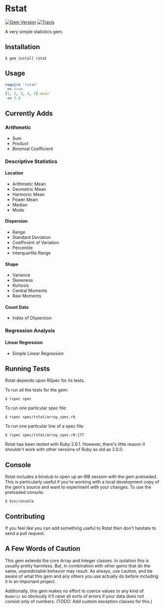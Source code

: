 # Rstat

[![Gem Version](https://badge.fury.io/rb/rstat.svg)](https://badge.fury.io/rb/rstat)
[![Travis](https://travis-ci.org/seaneshbaugh/rstat.svg?branch=master)](https://travis-ci.org/seaneshbaugh/rstat)

A very simple statistics gem.

## Installation

    $ gem install rstat

## Usage

```ruby
require 'rstat'
 => true
[1, 2, 3, 4, 5].mean
 => 3.0
```

## Currently Adds

### Arithmetic

* Sum
* Product
* Binomial Coefficient

### Descriptive Statistics

#### Location

* Arithmetic Mean
* Geometric Mean
* Harmonic Mean
* Power Mean
* Median
* Mode

#### Dispersion

* Range
* Standard Deviation
* Coefficient of Variation
* Percentile
* Interquartile Range

#### Shape

* Variance
* Skewness
* Kurtosis
* Central Moments
* Raw Moments

#### Count Data

* Index of Dispersion

### Regression Analysis

#### Linear Regression

* Simple Linear Regression

## Running Tests

Rstat depends upon RSpec for its tests.

To run all the tests for the gem:

    $ rspec spec

To run one particular spec file:

    $ rspec spec/rstat/array_spec.rb

To run one particular line of a spec file:

    $ rspec spec/rstat/array_spec.rb:177

Rstat has been tested with Ruby 2.6.1. However, there's little reason it shouldn't work with other versions of Ruby as old as 2.0.0.

## Console

Rstat includes a binstub to open up an IRB session with the gem preloaded. This is particularly useful if you're working with a local development copy of the gem's source and want to experiment with your changes. To use the preloaded console:

    $ bin/console

## Contributing

If you feel like you can add something useful to Rstat then don't hesitate to send a pull request.

## A Few Words of Caution

This gem extends the core Array and Integer classes. In isolation this is usually pretty harmless. But, in combination with other gems that do the same, unpredictable behavior may result. As always, use caution, and be aware of what this gem and any others you use actually do before including it in an important project.

Addtionally, this gem makes no effort to coerce values to any kind of `Numeric` so obviously it'll raise all sorts of errors if your data does not consist only of numbers. (TODO: Add custom exception classes for this.)
